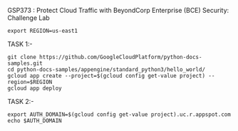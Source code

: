 GSP373 :  Protect Cloud Traffic with BeyondCorp Enterprise (BCE) Security: Challenge Lab 

```
export REGION=us-east1
```

TASK 1:-

```
git clone https://github.com/GoogleCloudPlatform/python-docs-samples.git  
cd python-docs-samples/appengine/standard_python3/hello_world/  
gcloud app create --project=$(gcloud config get-value project) --region=$REGION
gcloud app deploy  
```

TASK 2:-

```
export AUTH_DOMAIN=$(gcloud config get-value project).uc.r.appspot.com  
echo $AUTH_DOMAIN  
```
